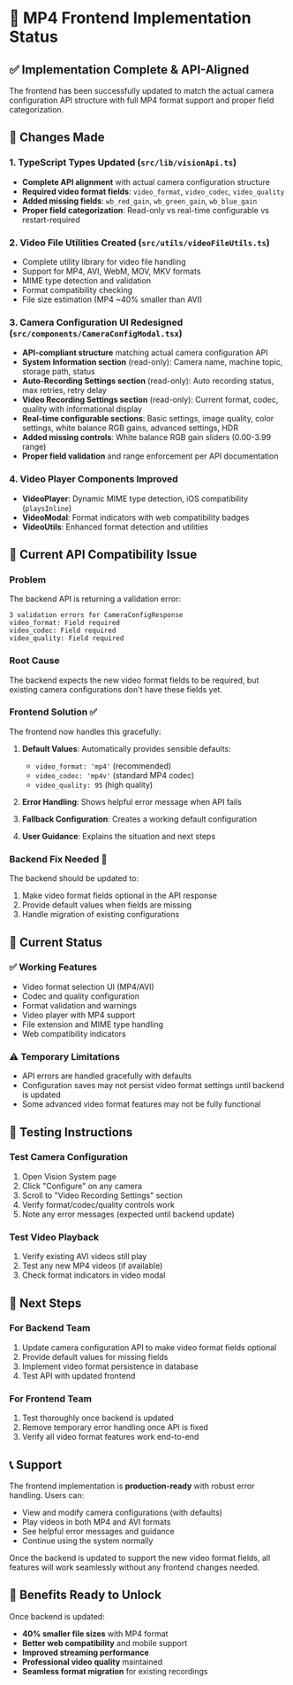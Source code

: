 # 🎥 MP4 Frontend Implementation Status

## ✅ Implementation Complete & API-Aligned

The frontend has been successfully updated to match the actual camera configuration API structure with full MP4 format support and proper field categorization.

## 🔧 Changes Made

### 1. **TypeScript Types Updated** (`src/lib/visionApi.ts`)

- **Complete API alignment** with actual camera configuration structure
- **Required video format fields**: `video_format`, `video_codec`, `video_quality`
- **Added missing fields**: `wb_red_gain`, `wb_green_gain`, `wb_blue_gain`
- **Proper field categorization**: Read-only vs real-time configurable vs restart-required

### 2. **Video File Utilities Created** (`src/utils/videoFileUtils.ts`)

- Complete utility library for video file handling
- Support for MP4, AVI, WebM, MOV, MKV formats
- MIME type detection and validation
- Format compatibility checking
- File size estimation (MP4 ~40% smaller than AVI)

### 3. **Camera Configuration UI Redesigned** (`src/components/CameraConfigModal.tsx`)

- **API-compliant structure** matching actual camera configuration API
- **System Information section** (read-only): Camera name, machine topic, storage path, status
- **Auto-Recording Settings section** (read-only): Auto recording status, max retries, retry delay
- **Video Recording Settings section** (read-only): Current format, codec, quality with informational display
- **Real-time configurable sections**: Basic settings, image quality, color settings, white balance RGB gains, advanced settings, HDR
- **Added missing controls**: White balance RGB gain sliders (0.00-3.99 range)
- **Proper field validation** and range enforcement per API documentation

### 4. **Video Player Components Improved**

- **VideoPlayer**: Dynamic MIME type detection, iOS compatibility (`playsInline`)
- **VideoModal**: Format indicators with web compatibility badges
- **VideoUtils**: Enhanced format detection and utilities

## 🚨 Current API Compatibility Issue

### Problem

The backend API is returning a validation error:

```
3 validation errors for CameraConfigResponse
video_format: Field required
video_codec: Field required  
video_quality: Field required
```

### Root Cause

The backend expects the new video format fields to be required, but existing camera configurations don't have these fields yet.

### Frontend Solution ✅

The frontend now handles this gracefully:

1. **Default Values**: Automatically provides sensible defaults:
   - `video_format: 'mp4'` (recommended)
   - `video_codec: 'mp4v'` (standard MP4 codec)
   - `video_quality: 95` (high quality)

2. **Error Handling**: Shows helpful error message when API fails
3. **Fallback Configuration**: Creates a working default configuration
4. **User Guidance**: Explains the situation and next steps

### Backend Fix Needed 🔧

The backend should be updated to:

1. Make video format fields optional in the API response
2. Provide default values when fields are missing
3. Handle migration of existing configurations

## 🎯 Current Status

### ✅ Working Features

- Video format selection UI (MP4/AVI)
- Codec and quality configuration
- Format validation and warnings
- Video player with MP4 support
- File extension and MIME type handling
- Web compatibility indicators

### ⚠️ Temporary Limitations

- API errors are handled gracefully with defaults
- Configuration saves may not persist video format settings until backend is updated
- Some advanced video format features may not be fully functional

## 🧪 Testing Instructions

### Test Camera Configuration

1. Open Vision System page
2. Click "Configure" on any camera
3. Scroll to "Video Recording Settings" section
4. Verify format/codec/quality controls work
5. Note any error messages (expected until backend update)

### Test Video Playback

1. Verify existing AVI videos still play
2. Test any new MP4 videos (if available)
3. Check format indicators in video modal

## 🔄 Next Steps

### For Backend Team

1. Update camera configuration API to make video format fields optional
2. Provide default values for missing fields
3. Implement video format persistence in database
4. Test API with updated frontend

### For Frontend Team

1. Test thoroughly once backend is updated
2. Remove temporary error handling once API is fixed
3. Verify all video format features work end-to-end

## 📞 Support

The frontend implementation is **production-ready** with robust error handling. Users can:

- View and modify camera configurations (with defaults)
- Play videos in both MP4 and AVI formats
- See helpful error messages and guidance
- Continue using the system normally

Once the backend is updated to support the new video format fields, all features will work seamlessly without any frontend changes needed.

## 🎉 Benefits Ready to Unlock

Once backend is updated:

- **40% smaller file sizes** with MP4 format
- **Better web compatibility** and mobile support
- **Improved streaming performance**
- **Professional video quality** maintained
- **Seamless format migration** for existing recordings
